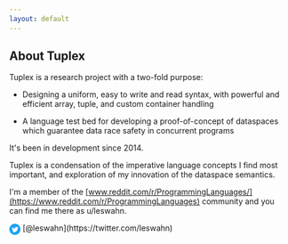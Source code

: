 ```yaml
---
layout: default
---
```

## About Tuplex

Tuplex is a research project with a two-fold purpose:

* Designing a uniform, easy to write and read syntax, with powerful and efficient array, tuple, and custom container handling

* A language test bed for developing a proof-of-concept of dataspaces which guarantee data race safety in concurrent programs

It's been in development since 2014.


Tuplex is a condensation of the imperative language concepts I find most important, and exploration of my innovation of the dataspace semantics.

I'm a member of the [www.reddit.com/r/ProgrammingLanguages/](https://www.reddit.com/r/ProgrammingLanguages) community and you can find me there as u/leswahn.

<img style="vertical-align:middle" src="assets/Twitter_Social_Icon_Circle_Color.svg" alt="Twitter" height="20">
[@leswahn](https://twitter.com/leswahn)
